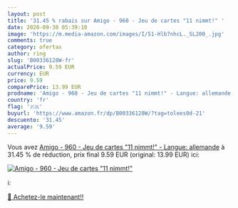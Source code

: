 ```yaml
---
layout: post
title: '31.45 % rabais sur Amigo - 960 - Jeu de cartes "11 nimmt!" '
date: 2020-09-30 05:39:10
image: 'https://m.media-amazon.com/images/I/51-Hlb7nhcL._SL200_.jpg'
comments: true
category: ofertas
author: ring
slug: 'B00336128W-fr'
actualPrice: 9.59 EUR
currency: EUR
price: 9.59
comparePrice: 13.99 EUR
prodname: 'Amigo - 960 - Jeu de cartes "11 nimmt!" - Langue: allemande'
country: 'fr'
flag: '🇫🇷'
buyurl: 'https://www.amazon.fr/dp/B00336128W/?tag=tolees0d-21'
descuento: '31.45'
average: '9.59'
---
```


Vous avez [Amigo - 960 - Jeu de cartes "11 nimmt!" - Langue: allemande](https://www.amazon.fr/dp/B00336128W/?tag=tolees0d-21)  à  31.45 % de réduction, prix final  9.59 EUR (original: 13.99 EUR) ici:

[![Amigo - 960 - Jeu de cartes "11 nimmt!" ](https://m.media-amazon.com/images/I/51-Hlb7nhcL._SL200_.jpg)](https://www.amazon.fr/dp/B00336128W/?tag=tolees0d-21)

ℹ️:


[🛒 Achetez-le maintenant!!](https://www.amazon.fr/dp/B00336128W/?tag=tolees0d-21)

